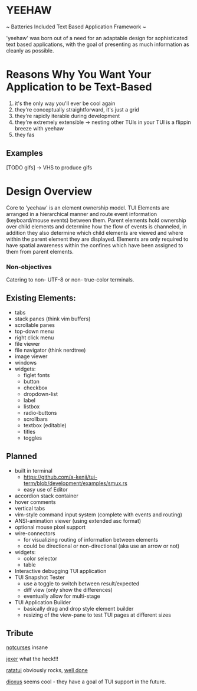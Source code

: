 # YEEHAW

~ Batteries Included Text Based Application Framework ~

'yeehaw' was born out of a need for an adaptable design for sophisticated text
based applications, with the goal of presenting as much information as cleanly
as possible. 

# Reasons Why You Want Your Application to be Text-Based

1) it's the only way you'll ever be cool again
2) they're conceptually straightforward, it's just a grid 
3) they're rapidly iterable during development
4) they're extremely extensible -> nesting other TUIs in your TUI is a
   flippin breeze with yeehaw
5) they fas

## Examples

[TODO gifs] -> VHS to produce gifs

# Design Overview

Core to 'yeehaw' is an element ownership model. TUI Elements are arranged in a
hierarchical manner and route event information (keyboard/mouse events) between
them. Parent elements hold ownership over child elements and determine how the
flow of events is channeled, in addition they also determine which child
elements are viewed and where within the parent element they are displayed.
Elements are only required to have spatial awareness within the confines which
have been assigned to them from parent elements.  

### Non-objectives
Catering to non- UTF-8 or non- true-color terminals.

## Existing Elements:
 - tabs 
 - stack panes (think vim buffers) 
 - scrollable panes
 - top-down menu
 - right click menu
 - file viewer
 - file navigator (think nerdtree)
 - image viewer 
 - windows
 - widgets:
   - figlet fonts 
   - button
   - checkbox
   - dropdown-list
   - label
   - listbox
   - radio-buttons
   - scrollbars
   - textbox (editable) 
   - titles
   - toggles

## Planned
 - built in terminal
    - https://github.com/a-kenji/tui-term/blob/development/examples/smux.rs
    - easy use of Editor
 - accordion stack container
 - hover comments
 - vertical tabs
 - vim-style command input system (complete with events and routing)
 - ANSI-animation viewer (using extended asc format)
 - optional mouse pixel support
 - wire-connectors
    - for visualizing routing of information between elements
    - could be directional or non-directional (aka use an arrow or not)
 - widgets:
   - color selector
   - table 
 - Interactive debugging TUI application
 - TUI Snapshot Tester
   - use a toggle to switch between result/expected
   - diff view (only show the differences)
   - eventually allow for multi-stage
 - TUI Application Builder 
   - basically drag and drop style element builder
   - resizing of the view-pane to test TUI pages at different 
     sizes

## Tribute

[notcurses](https://github.com/dankamongmen/notcurses) insane

[jexer](https://gitlab.com/AutumnMeowMeow/jexer) what the heck!!!

[ratatui](https://ratatui.rs/) obviously rocks, [well done](https://www.youtube.com/watch?v=9wm1D6Rk8TE)

[dioxus](https://github.com/dioxuslabs/dioxus) seems cool - they have a goal of
TUI support in the future.

